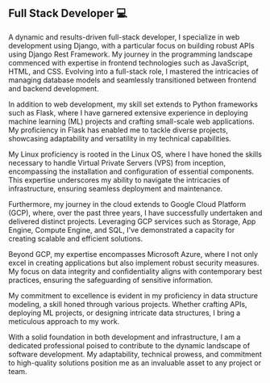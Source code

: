 <h2>Full Stack Developer 💻 </h2>

A dynamic and results-driven full-stack developer, I specialize in web development using Django, with a particular focus on building robust APIs using Django Rest Framework. My journey in the programming landscape commenced with expertise in frontend technologies such as JavaScript, HTML, and CSS. Evolving into a full-stack role, I mastered the intricacies of managing database models and seamlessly transitioned between frontend and backend development.

In addition to web development, my skill set extends to Python frameworks such as Flask, where I have garnered extensive experience in deploying machine learning (ML) projects and crafting small-scale web applications. My proficiency in Flask has enabled me to tackle diverse projects, showcasing adaptability and versatility in my technical capabilities.

My Linux proficiency is rooted in the Linux OS, where I have honed the skills necessary to handle Virtual Private Servers (VPS) from inception, encompassing the installation and configuration of essential components. This expertise underscores my ability to navigate the intricacies of infrastructure, ensuring seamless deployment and maintenance.

Furthermore, my journey in the cloud extends to Google Cloud Platform (GCP), where, over the past three years, I have successfully undertaken and delivered distinct projects. Leveraging GCP services such as Storage, App Engine, Compute Engine, and SQL, I've demonstrated a capacity for creating scalable and efficient solutions.

Beyond GCP, my expertise encompasses Microsoft Azure, where I not only excel in creating applications but also implement robust security measures. My focus on data integrity and confidentiality aligns with contemporary best practices, ensuring the safeguarding of sensitive information.

My commitment to excellence is evident in my proficiency in data structure modeling, a skill honed through various projects. Whether crafting APIs, deploying ML projects, or designing intricate data structures, I bring a meticulous approach to my work.

With a solid foundation in both development and infrastructure, I am a dedicated professional poised to contribute to the dynamic landscape of software development. My adaptability, technical prowess, and commitment to high-quality solutions position me as an invaluable asset to any project or team.
